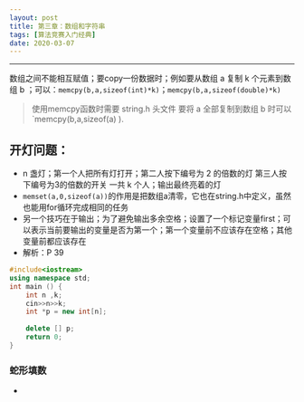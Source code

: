 ```yaml
---
layout: post
title: 第三章：数组和字符串
tags: [算法竞赛入门经典]
date: 2020-03-07
---
```


***
数组之间不能相互赋值；要copy一份数据时；例如要从数组 a 复制 k 个元素到数组 b ；可以：`memcpy(b,a,sizeof(int)*k)`；`memcpy(b,a,sizeof(double)*k)`

>使用memcpy函数时需要 string.h 头文件 要将 a 全部复制到数组 b 时可以`memcpy(b,a,sizeof(a) ).

## 开灯问题：  
- n 盏灯；第一个人把所有灯打开；第二人按下编号为 2 的倍数的灯 第三人按下编号为3的倍数的开关 一共 k 个人；输出最终亮着的灯 
- `memset(a,0,sizeof(a))`的作用是把数组a清零，它也在string.h中定义，虽然也能用for循环完成相同的任务
- 另一个技巧在于输出；为了避免输出多余空格；设置了一个标记变量first；可以表示当前要输出的变量是否为第一个；第一个变量前不应该存在空格；其他变量前都应该存在
- 解析：P 39
```cpp
#include<iostream>
using namespace std;
int main () {
    int n ,k;
    cin>>n>>k;
    int *p = new int[n];
    
    delete [] p; 
    return 0;
}
```

### 蛇形填数
- 